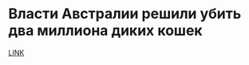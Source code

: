 # Власти Австралии решили убить два миллиона диких кошек 



[LINK](https://varlamov.ru/3415564.html)